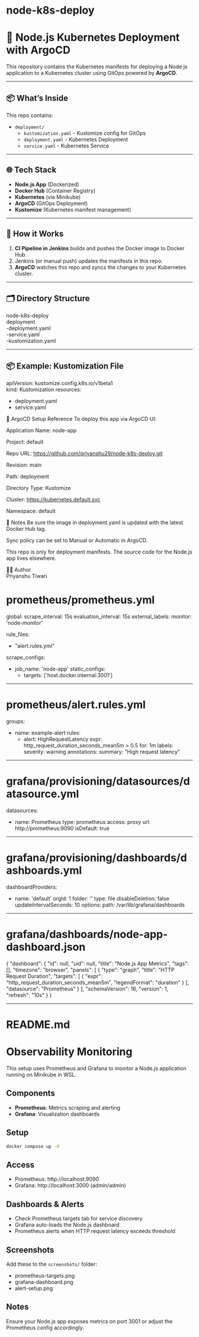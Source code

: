 # node-k8s-deploy


# 🚀 Node.js Kubernetes Deployment with ArgoCD

This repository contains the Kubernetes manifests for deploying a Node.js application to a Kubernetes cluster using GitOps powered by **ArgoCD**.

---

## 📦 What’s Inside

This repo contains:

- `deployment/`
  - `kustomization.yaml` - Kustomize config for GitOps
  - `deployment.yaml` - Kubernetes Deployment
  - `service.yaml` - Kubernetes Service

---

## 🌐 Tech Stack

- **Node.js App** (Dockerized)
- **Docker Hub** (Container Registry)
- **Kubernetes** (via Minikube)
- **ArgoCD** (GitOps Deployment)
- **Kustomize** (Kubernetes manifest management)

---

## 🚀 How it Works

1. **CI Pipeline in Jenkins** builds and pushes the Docker image to Docker Hub.
2. Jenkins (or manual push) updates the manifests in this repo.
3. **ArgoCD** watches this repo and syncs the changes to your Kubernetes cluster.

---

## 🗂️ Directory Structure

node-k8s-deploy  
  deployment  
    -deployment.yaml  
    -service.yaml  
    -kustomization.yaml  



---

## 📦 Example: Kustomization File

apiVersion: kustomize.config.k8s.io/v1beta1  
kind: Kustomization
resources:
  - deployment.yaml
  - service.yaml

📡 ArgoCD Setup Reference
To deploy this app via ArgoCD UI:

Application Name: node-app

Project: default

Repo URL: https://github.com/priyanshu29/node-k8s-deploy.git

Revision: main

Path: deployment

Directory Type: Kustomize

Cluster: https://kubernetes.default.svc

Namespace: default

📌 Notes
Be sure the image in deployment.yaml is updated with the latest Docker Hub tag.

Sync policy can be set to Manual or Automatic in ArgoCD.

This repo is only for deployment manifests. The source code for the Node.js app lives elsewhere.

🧑‍💻 Author  
Priyanshu Tiwari








# prometheus/prometheus.yml

global:
  scrape_interval: 15s
  evaluation_interval: 15s
  external_labels:
    monitor: 'node-monitor'

rule_files:
  - "alert.rules.yml"

scrape_configs:
  - job_name: 'node-app'
    static_configs:
      - targets: ['host.docker.internal:3001']

---
# prometheus/alert.rules.yml

groups:
  - name: example-alert
    rules:
      - alert: HighRequestLatency
        expr: http_request_duration_seconds_mean5m > 0.5
        for: 1m
        labels:
          severity: warning
        annotations:
          summary: "High request latency"

---
# grafana/provisioning/datasources/datasource.yml

datasources:
  - name: Prometheus
    type: prometheus
    access: proxy
    url: http://prometheus:9090
    isDefault: true

---
# grafana/provisioning/dashboards/dashboards.yml

dashboardProviders:
  - name: 'default'
    orgId: 1
    folder: ''
    type: file
    disableDeletion: false
    updateIntervalSeconds: 10
    options:
      path: /var/lib/grafana/dashboards

---
# grafana/dashboards/node-app-dashboard.json

{
  "dashboard": {
    "id": null,
    "uid": null,
    "title": "Node.js App Metrics",
    "tags": [],
    "timezone": "browser",
    "panels": [
      {
        "type": "graph",
        "title": "HTTP Request Duration",
        "targets": [
          {
            "expr": "http_request_duration_seconds_mean5m",
            "legendFormat": "duration"
          }
        ],
        "datasource": "Prometheus"
      }
    ],
    "schemaVersion": 16,
    "version": 1,
    "refresh": "10s"
  }
}

---
# README.md

# Observability Monitoring

This setup uses Prometheus and Grafana to monitor a Node.js application running on Minikube in WSL.

## Components

- **Prometheus**: Metrics scraping and alerting
- **Grafana**: Visualization dashboards

## Setup

```bash
docker compose up -d
```

## Access

- Prometheus: http://localhost:9090
- Grafana: http://localhost:3000 (admin/admin)

## Dashboards & Alerts

- Check Prometheus targets tab for service discovery
- Grafana auto-loads the Node.js dashboard
- Prometheus alerts when HTTP request latency exceeds threshold

## Screenshots

Add these to the `screenshots/` folder:
- prometheus-targets.png
- grafana-dashboard.png
- alert-setup.png

## Notes

Ensure your Node.js app exposes metrics on port 3001 or adjust the Prometheus config accordingly.

